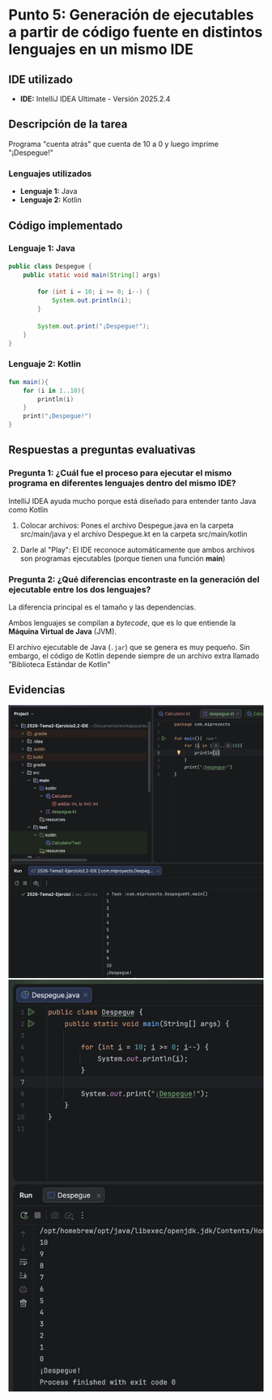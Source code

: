 # Punto 5: Generación de ejecutables a partir de código fuente en distintos lenguajes en un mismo IDE

## IDE utilizado
- **IDE:** IntelliJ IDEA Ultimate - Versión 2025.2.4

## Descripción de la tarea
Programa "cuenta atrás" que cuenta de 10 a 0 y luego imprime "¡Despegue!"

### Lenguajes utilizados
- **Lenguaje 1:** Java
- **Lenguaje 2:** Kotlin

## Código implementado

### Lenguaje 1: Java
```java
public class Despegue {
    public static void main(String[] args) 
    
        for (int i = 10; i >= 0; i--) {
            System.out.println(i);
        }
        
        System.out.print("¡Despegue!");
    }
}
```

### Lenguaje 2: Kotlin
```kotlin
fun main(){
    for (i in 1..10){
        println(i)
    }
    print("¡Despegue!")
}
```

## Respuestas a preguntas evaluativas

### Pregunta 1: ¿Cuál fue el proceso para ejecutar el mismo programa en diferentes lenguajes dentro del mismo IDE?

IntelliJ IDEA ayuda mucho porque está diseñado para entender tanto Java como Kotlin

1. Colocar archivos: Pones el archivo Despegue.java en la carpeta src/main/java y el archivo Despegue.kt en la carpeta src/main/kotlin

2. Darle al "Play": El IDE reconoce automáticamente que ambos archivos son programas ejecutables (porque tienen una función **main**)

### Pregunta 2: ¿Qué diferencias encontraste en la generación del ejecutable entre los dos lenguajes?

La diferencia principal es el tamaño y las dependencias.

Ambos lenguajes se compilan a *bytecode*, que es lo que entiende la **Máquina Virtual de Java** (JVM).

El archivo ejecutable de Java (`.jar`) que se genera es muy pequeño. Sin embargo, el código de Kotlin depende siempre de un archivo extra llamado "Biblioteca Estándar de Kotlin"

## Evidencias
![Ejecución en Kotlin](<capturas/despegue kt.png>)
![Ejecución en Java](<capturas/despegue java.png>)